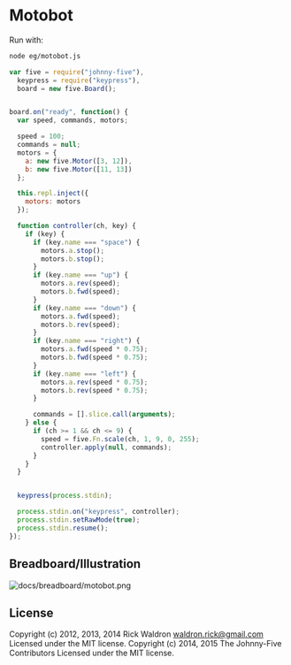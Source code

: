 # Motobot

Run with:
```bash
node eg/motobot.js
```


```javascript
var five = require("johnny-five"),
  keypress = require("keypress"),
  board = new five.Board();


board.on("ready", function() {
  var speed, commands, motors;

  speed = 100;
  commands = null;
  motors = {
    a: new five.Motor([3, 12]),
    b: new five.Motor([11, 13])
  };

  this.repl.inject({
    motors: motors
  });

  function controller(ch, key) {
    if (key) {
      if (key.name === "space") {
        motors.a.stop();
        motors.b.stop();
      }
      if (key.name === "up") {
        motors.a.rev(speed);
        motors.b.fwd(speed);
      }
      if (key.name === "down") {
        motors.a.fwd(speed);
        motors.b.rev(speed);
      }
      if (key.name === "right") {
        motors.a.fwd(speed * 0.75);
        motors.b.fwd(speed * 0.75);
      }
      if (key.name === "left") {
        motors.a.rev(speed * 0.75);
        motors.b.rev(speed * 0.75);
      }

      commands = [].slice.call(arguments);
    } else {
      if (ch >= 1 && ch <= 9) {
        speed = five.Fn.scale(ch, 1, 9, 0, 255);
        controller.apply(null, commands);
      }
    }
  }


  keypress(process.stdin);

  process.stdin.on("keypress", controller);
  process.stdin.setRawMode(true);
  process.stdin.resume();
});

```


## Breadboard/Illustration


![docs/breadboard/motobot.png](breadboard/motobot.png)





## License
Copyright (c) 2012, 2013, 2014 Rick Waldron <waldron.rick@gmail.com>
Licensed under the MIT license.
Copyright (c) 2014, 2015 The Johnny-Five Contributors
Licensed under the MIT license.
